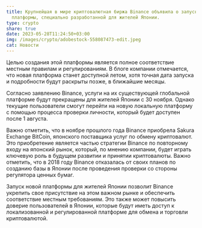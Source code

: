 ```yaml
---
title: Крупнейшая в мире криптовалютная биржа Binance объявила о запуске новой
  платформы, специально разработанной для жителей Японии.
type: crypto
share: true
date: 2023-05-28T11:24:50+03:00
img: /images/crypto/adobestock-558087473-edit.jpeg
cat: Новости
---
```

Целью создания этой платформы является полное соответствие местным правилам и регулированиям. В блоге компании отмечается, что новая платформа станет доступной летом, хотя точная дата запуска и подробности будут раскрыты позже, в ближайшие месяцы.

Согласно заявлению Binance, услуги на их существующей глобальной платформе будут прекращены для жителей Японии с 30 ноября. Однако текущие пользователи смогут перейти на новую локальную платформу с помощью процесса проверки личности, который будет доступен после 1 августа.

Важно отметить, что в ноябре прошлого года Binance приобрела Sakura Exchange BitCoin, японского поставщика услуг по обмену криптовалют. Это приобретение является частью стратегии Binance по повторному входу на японский рынок, который, по мнению компании, будет играть ключевую роль в будущем развитии и принятии криптовалюты. Важно отметить, что в 2018 году Binance отказалась от своих планов по созданию базы в Японии после проведения проверки со стороны регулятора ценных бумаг.

Запуск новой платформы для жителей Японии позволит Binance укрепить свое присутствие на этом важном рынке и обеспечить соответствие местным требованиям. Это также может повысить доверие пользователей в Японии, которые будут иметь доступ к локализованной и регулированной платформе для обмена и торговли криптовалютой.